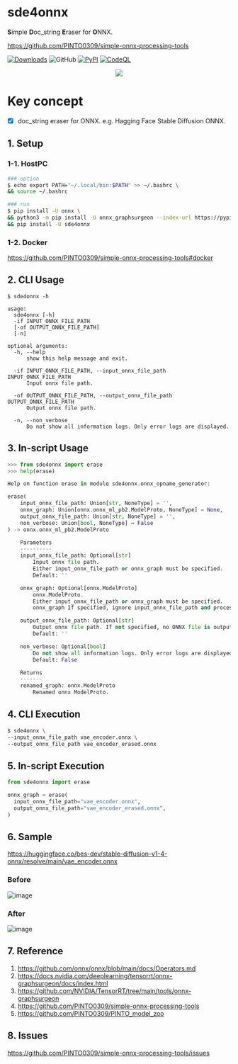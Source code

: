 # sde4onnx
**S**imple **D**oc_string **E**raser for **O**NNX.

https://github.com/PINTO0309/simple-onnx-processing-tools

[![Downloads](https://static.pepy.tech/personalized-badge/sde4onnx?period=total&units=none&left_color=grey&right_color=brightgreen&left_text=Downloads)](https://pepy.tech/project/sde4onnx) ![GitHub](https://img.shields.io/github/license/PINTO0309/sde4onnx?color=2BAF2B) [![PyPI](https://img.shields.io/pypi/v/sde4onnx?color=2BAF2B)](https://pypi.org/project/sde4onnx/) [![CodeQL](https://github.com/PINTO0309/sde4onnx/workflows/CodeQL/badge.svg)](https://github.com/PINTO0309/sde4onnx/actions?query=workflow%3ACodeQL)

<p align="center">
  <img src="https://user-images.githubusercontent.com/33194443/195971263-9caac884-676f-46e8-ae6f-6e718ccb4d31.png" />
</p>

# Key concept

- [x] doc_string eraser for ONNX. e.g. Hagging Face Stable Diffusion ONNX.

## 1. Setup
### 1-1. HostPC
```bash
### option
$ echo export PATH="~/.local/bin:$PATH" >> ~/.bashrc \
&& source ~/.bashrc

### run
$ pip install -U onnx \
&& python3 -m pip install -U onnx_graphsurgeon --index-url https://pypi.ngc.nvidia.com \
&& pip install -U sde4onnx
```
### 1-2. Docker
https://github.com/PINTO0309/simple-onnx-processing-tools#docker

## 2. CLI Usage
```
$ sde4onnx -h

usage:
  sde4onnx [-h]
  -if INPUT_ONNX_FILE_PATH
  [-of OUTPUT_ONNX_FILE_PATH]
  [-n]

optional arguments:
  -h, --help
      show this help message and exit.

  -if INPUT_ONNX_FILE_PATH, --input_onnx_file_path INPUT_ONNX_FILE_PATH
      Input onnx file path.

  -of OUTPUT_ONNX_FILE_PATH, --output_onnx_file_path OUTPUT_ONNX_FILE_PATH
      Output onnx file path.

  -n, --non_verbose
      Do not show all information logs. Only error logs are displayed.
```

## 3. In-script Usage
```python
>>> from sde4onnx import erase
>>> help(erase)

Help on function erase in module sde4onnx.onnx_opname_generator:

erase(
    input_onnx_file_path: Union[str, NoneType] = '',
    onnx_graph: Union[onnx.onnx_ml_pb2.ModelProto, NoneType] = None,
    output_onnx_file_path: Union[str, NoneType] = '',
    non_verbose: Union[bool, NoneType] = False
) -> onnx.onnx_ml_pb2.ModelProto

    Parameters
    ----------
    input_onnx_file_path: Optional[str]
        Input onnx file path.
        Either input_onnx_file_path or onnx_graph must be specified.
        Default: ''

    onnx_graph: Optional[onnx.ModelProto]
        onnx.ModelProto.
        Either input_onnx_file_path or onnx_graph must be specified.
        onnx_graph If specified, ignore input_onnx_file_path and process onnx_graph.

    output_onnx_file_path: Optional[str]
        Output onnx file path. If not specified, no ONNX file is output.
        Default: ''

    non_verbose: Optional[bool]
        Do not show all information logs. Only error logs are displayed.
        Default: False

    Returns
    -------
    renamed_graph: onnx.ModelProto
        Renamed onnx ModelProto.
```

## 4. CLI Execution
```bash
$ sde4onnx \
--input_onnx_file_path vae_encoder.onnx \
--output_onnx_file_path vae_encoder_erased.onnx
```

## 5. In-script Execution
```python
from sde4onnx import erase

onnx_graph = erase(
  input_onnx_file_path="vae_encoder.onnx",
  output_onnx_file_path="vae_encoder_erased.onnx",
)
```

## 6. Sample
https://huggingface.co/bes-dev/stable-diffusion-v1-4-onnx/resolve/main/vae_encoder.onnx
### Before
![image](https://user-images.githubusercontent.com/33194443/195969983-904da5ec-7fbb-48dc-b74d-3a9891192598.png)

### After
![image](https://user-images.githubusercontent.com/33194443/195969996-be2aa669-3625-4e8f-8fa1-3beee30c4df3.png)

## 7. Reference
1. https://github.com/onnx/onnx/blob/main/docs/Operators.md
2. https://docs.nvidia.com/deeplearning/tensorrt/onnx-graphsurgeon/docs/index.html
3. https://github.com/NVIDIA/TensorRT/tree/main/tools/onnx-graphsurgeon
4. https://github.com/PINTO0309/simple-onnx-processing-tools
5. https://github.com/PINTO0309/PINTO_model_zoo

## 8. Issues
https://github.com/PINTO0309/simple-onnx-processing-tools/issues
